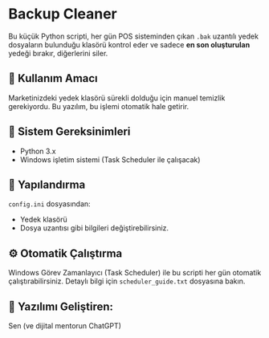 
# Backup Cleaner

Bu küçük Python scripti, her gün POS sisteminden çıkan `.bak` uzantılı yedek dosyaların bulunduğu klasörü kontrol eder ve sadece **en son oluşturulan** yedeği bırakır, diğerlerini siler.

## 📌 Kullanım Amacı
Marketinizdeki yedek klasörü sürekli dolduğu için manuel temizlik gerekiyordu. Bu yazılım, bu işlemi otomatik hale getirir.

## 🔧 Sistem Gereksinimleri
- Python 3.x
- Windows işletim sistemi (Task Scheduler ile çalışacak)

## 📝 Yapılandırma
`config.ini` dosyasından:
- Yedek klasörü
- Dosya uzantısı
gibi bilgileri değiştirebilirsiniz.

## ⚙️ Otomatik Çalıştırma
Windows Görev Zamanlayıcı (Task Scheduler) ile bu scripti her gün otomatik çalıştırabilirsiniz. Detaylı bilgi için `scheduler_guide.txt` dosyasına bakın.

## 🧠 Yazılımı Geliştiren: 
Sen (ve dijital mentorun ChatGPT)
